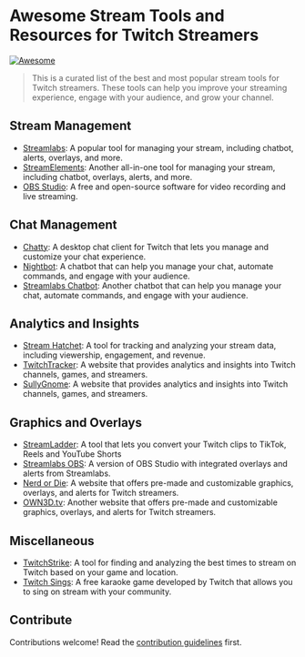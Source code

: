 # Awesome Stream Tools and Resources for Twitch Streamers
[![Awesome](https://cdn.rawgit.com/sindresorhus/awesome/d7305f38d29fed78fa85652e3a63e154dd8e8829/media/badge.svg)](https://github.com/sindresorhus/awesome)

> This is a curated list of the best and most popular stream tools for Twitch streamers. These tools can help you improve your streaming experience, engage with your audience, and grow your channel.

## Stream Management

- [Streamlabs](https://streamlabs.com/): A popular tool for managing your stream, including chatbot, alerts, overlays, and more.
- [StreamElements](https://streamelements.com/): Another all-in-one tool for managing your stream, including chatbot, overlays, alerts, and more.
- [OBS Studio](https://obsproject.com/): A free and open-source software for video recording and live streaming.

## Chat Management

- [Chatty](https://chatty.github.io/): A desktop chat client for Twitch that lets you manage and customize your chat experience.
- [Nightbot](https://nightbot.tv/): A chatbot that can help you manage your chat, automate commands, and engage with your audience.
- [Streamlabs Chatbot](https://streamlabs.com/chatbot): Another chatbot that can help you manage your chat, automate commands, and engage with your audience.

## Analytics and Insights

- [Stream Hatchet](https://streamhatchet.com/): A tool for tracking and analyzing your stream data, including viewership, engagement, and revenue.
- [TwitchTracker](https://twitchtracker.com/): A website that provides analytics and insights into Twitch channels, games, and streamers.
- [SullyGnome](https://sullygnome.com/): A website that provides analytics and insights into Twitch channels, games, and streamers.

## Graphics and Overlays

- [StreamLadder](https://streamladder.io/): A tool that lets you convert your Twitch clips to TikTok, Reels and YouTube Shorts
- [Streamlabs OBS](https://streamlabs.com/streamlabs-obs): A version of OBS Studio with integrated overlays and alerts from Streamlabs.
- [Nerd or Die](https://nerdordie.com/): A website that offers pre-made and customizable graphics, overlays, and alerts for Twitch streamers.
- [OWN3D.tv](https://own3d.tv/): Another website that offers pre-made and customizable graphics, overlays, and alerts for Twitch streamers.

## Miscellaneous

- [TwitchStrike](https://twitchstrike.com/): A tool for finding and analyzing the best times to stream on Twitch based on your game and location.
- [Twitch Sings](https://www.twitch.tv/directory/game/Twitch%20Sings): A free karaoke game developed by Twitch that allows you to sing on stream with your community.

## Contribute

Contributions welcome! Read the [contribution guidelines](CONTRIBUTING.md) first.
